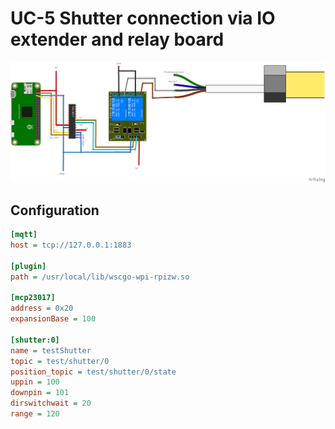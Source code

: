 # UC-5 Shutter connection via IO extender and relay board

![Shutter connection schematic](./shutter_connection_bb.png)

## Configuration

```ini
[mqtt]
host = tcp://127.0.0.1:1883

[plugin]
path = /usr/local/lib/wscgo-wpi-rpizw.so

[mcp23017]
address = 0x20
expansionBase = 100

[shutter:0]
name = testShutter
topic = test/shutter/0
position_topic = test/shutter/0/state
uppin = 100
downpin = 101
dirswitchwait = 20
range = 120
```